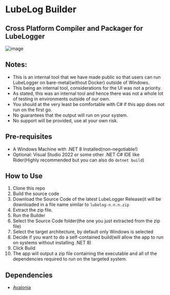 # LubeLog Builder
## Cross Platform Compiler and Packager for LubeLogger
![image](https://github.com/user-attachments/assets/04f9ef75-d054-4e34-b9ed-68888aedeb0a)
## Notes:
- This is an internal tool that we have made public so that users can run LubeLogger on bare-metal(without Docker) outside of Windows.
- This being an internal tool, considerations for the UI was not a priority.
- As stated, this was an internal tool and hence there was not a whole lot of testing in environments outside of our own.
- You should at the very least be comfortable with C# if this app does not run on the first go.
- No guarantees that the output will run on your system.
- No support will be provided, use at your own risk.
## Pre-requisites
- A Windows Machine with .NET 8 Installed(non-negotiable!)
- Optional: Visual Studio 2022 or some other .NET C# IDE like Rider(Highly recommended but you can also do `dotnet build`)
## How to Use
1. Clone this repo
2. Build the source code
3. Download the Source Code of the latest LubeLogger Release(it will be downloaded in a file name similar to `lubelog-n.n.n.zip`
4. Extract the zip file.
5. Run the Builder
6. Select the Source Code folder(the one you just extracted from the zip file)
7. Select the target architecture, by default only Windows is selected
8. Decide if you want to do a self-contained build(will allow the app to run on systems without installing .NET 8)
9. Click Build
10. The app will output a zip file containing the executable and all of the dependencies required to run on the targeted system.
## Dependencies
- [Avalonia](https://github.com/avaloniaui/avalonia)
